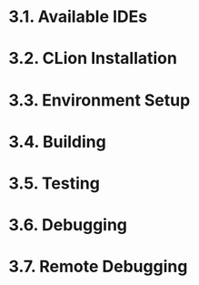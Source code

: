 # 3.1. Available IDEs

# 3.2. CLion Installation

# 3.3. Environment Setup

# 3.4. Building

# 3.5. Testing

# 3.6. Debugging

# 3.7. Remote Debugging
